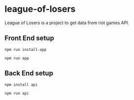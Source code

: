 # league-of-losers
League of Losers is a project to get data from riot games API.
## Front End setup
```
npm run install-app
```
```
npm run app
```
## Back End setup
```
npm install api
```
```
npm run api
```
